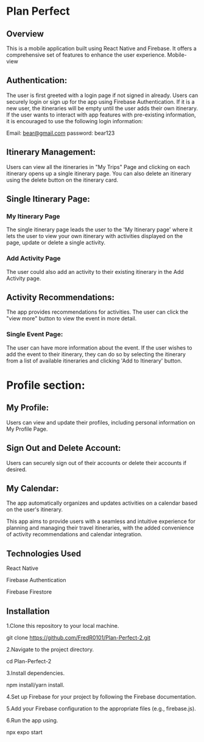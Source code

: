 # Plan Perfect

## Overview

This is a mobile application built using React Native and Firebase. It offers a comprehensive set of features to enhance the user experience. 
Mobile-view


## Authentication: 

The user is first greeted with a login page if not signed in already. Users can securely login or sign up for the app using Firebase Authentication. 
If it is a new user, the itineraries will be empty until the user adds their own itinerary.
If the user wants to interact with app features with pre-existing information, it is encouraged to use the following login information:

Email: bear@gmail.com
password: bear123


## Itinerary Management: 

Users can view all the itineraries in "My Trips" Page and clicking on each itinerary opens up a single itinerary page. You can also delete an itinerary using the delete button on the itinerary card.

## Single Itinerary Page:

### My Itinerary Page
The single itinerary page leads the user to the 'My Itinerary page' where it lets the user  to view your own itinerary with activities displayed on the page, update or delete a single activity.

### Add Activity Page
The user could also add an activity to their existing itinerary in the Add Activity page. 



## Activity Recommendations: 
The app provides recommendations for activities. The user can click the "view more" button to view the event in more detail.
### Single Event Page:
The user can have more information about the event.
If the user wishes to add the event to their itinerary, they can do so by selecting the itinerary from a list of available itineraries and clicking 'Add to Itinerary' button.



# Profile section: 
## My Profile:
Users can view and update their profiles, including personal information on My Profile Page. 

## Sign Out and Delete Account: 

Users can securely sign out of their accounts or delete their accounts if desired.

## My Calendar:
The app automatically organizes and updates activities on a calendar based on the user's itinerary.

This app aims to provide users with a seamless and intuitive experience for planning and managing their travel itineraries, with the added convenience of activity recommendations and calendar integration.


## Technologies Used

React Native

Firebase Authentication

Firebase Firestore

## Installation


1.Clone this repository to your local machine.

git clone https://github.com/FredR0101/Plan-Perfect-2.git

2.Navigate to the project directory.

cd Plan-Perfect-2

3.Install dependencies.

npm install/yarn install.

4.Set up Firebase for your project by following the Firebase documentation.

5.Add your Firebase configuration to the appropriate files (e.g., firebase.js).

6.Run the app using.

npx expo start

